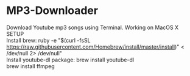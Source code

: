 # MP3-Downloader
Download Youtube mp3 songs using Terminal. Working on MacOS X <br>
SETUP <br>
Install brew: ruby -e "$(curl -fsSL https://raw.githubusercontent.com/Homebrew/install/master/install)" < /dev/null 2> /dev/null" <br>
Install youtube-dl package: brew install youtube-dl <br>
brew install ffmpeg <br>

